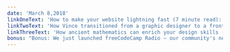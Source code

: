 ```yaml
---
date: 'March 8,2018'
linkOneText: 'How to make your website lightning fast (7 minute read): https://fcc.im/2oU8Pi3'
linkTwoText: 'How Vince transitioned from a graphic designer to a front-end developer in just 5 months (9 minute read): https://fcc.im/2oWCYws'
linkThreeText: 'How ancient mathematics can enrich your design skills (6 minute read): https://fcc.im/2oUF1Ss'
bonus: "Bonus: We just launched freeCodeCamp Radio — our community's new 24/7 live stream with music you can code to (6 minute read): https://fcc.im/2Fi7dZW"
---
```

